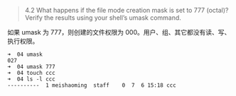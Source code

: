 
> 4.2 What happens if the file mode creation mask is set to 777 (octal)?
> Verify the results using your shell’s umask command.

如果 umask 为 777，则创建的文件权限为 000。用户、组、其它都没有读、写、执行权限。

```
➜  04 umask 
027
➜  04 umask 777
➜  04 touch ccc
➜  04 ls -l ccc
----------  1 meishaoming  staff    0  7  6 15:18 ccc
```
